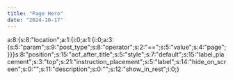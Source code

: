 ```yaml
---
title: "Page Hero"
date: "2024-10-17"
---
```


a:8:{s:8:"location";a:1:{i:0;a:1:{i:0;a:3:{s:5:"param";s:9:"post\_type";s:8:"operator";s:2:"==";s:5:"value";s:4:"page";}}}s:8:"position";s:15:"acf\_after\_title";s:5:"style";s:7:"default";s:15:"label\_placement";s:3:"top";s:21:"instruction\_placement";s:5:"label";s:14:"hide\_on\_screen";s:0:"";s:11:"description";s:0:"";s:12:"show\_in\_rest";i:0;}
